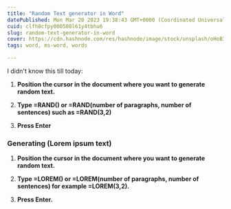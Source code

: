 ```yaml
---
title: "Random Text generator in Word"
datePublished: Mon Mar 20 2023 19:38:43 GMT+0000 (Coordinated Universal Time)
cuid: clfh8cfpy000508l61y4tbhu6
slug: random-text-generator-in-word
cover: https://cdn.hashnode.com/res/hashnode/image/stock/unsplash/oHoBIbDj7lo/upload/0cb995c8097a147c97169fa27caeb4ec.jpeg
tags: word, ms-word, words

---
```


I didn't know this till today:

1. **Position the cursor in the document where you want to generate random text.**
    
2. **Type =RAND() or =RAND(number of paragraphs, number of sentences) such as =RAND(3,2)**
    
3. **Press Enter**
    

### **Generating (Lorem ipsum text)**

1. **Position the cursor in the document where you want to generate random text.**
    
2. **Type =LOREM() or =LOREM(number of paragraphs, number of sentences) for example =LOREM(3,2).**
    
3. **Press Enter.**